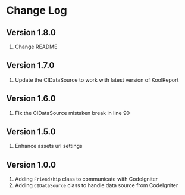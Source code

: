 # Change Log

## Version 1.8.0

1. Change README

## Version 1.7.0

1. Update the CIDataSource to work with latest version of KoolReport

## Version 1.6.0

1. Fix the CIDataSource mistaken break in line 90

## Version 1.5.0

1. Enhance assets url settings

## Version 1.0.0

1. Adding `Friendship` class to communicate with CodeIgniter
2. Adding `CIDataSource` class to handle data source from CodeIgniter